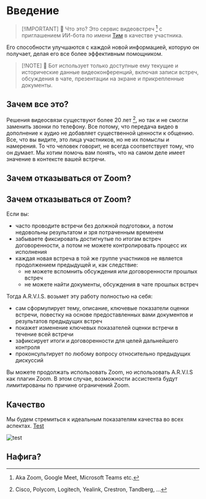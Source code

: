 # Введение <Badge type="danger" text="DRAFT" />

> [!IMPORTANT] 💜 Что это?
> Это сервис видеовстреч [^1] с приглашением ИИ-бота по имени [Тим](https://ru.wikipedia.org/wiki/%D0%A0%D0%BE%D1%82,_%D0%A2%D0%B8%D0%BC) в качестве участника.

Его способности улучшаются с каждой новой информацией, которую он получает, делая его все более эффективным помощником.

> [!NOTE] 💚 Бот использует только доступные ему текущие и исторические данные видеоконференций, включая записи встреч, обсуждения в чате, презентации на экране и прикрепленные документы.

[^1]: Aka Zoom, Google Meet, Microsoft Teams etc.

<!-- > [!TIP] 💙 Хотите просто попробовать?
> Перейдите к [Началу работы](./getting-started). -->

## Зачем все это?

Решения видеосвязи существуют более 20 лет [^2], но так и не смогли заменить звонки по телефону. Все потому, что передача видео в дополнение к аудио не добавляет существенной ценности к общению. Все, что вы видите, это лица участников, но не их помыслы и намерения. То что человек говорит, не всегда соответствует тому, что он думает. Мы хотим помочь вам понять, что на самом деле имеет значение в контексте вашей встречи.

[^2]: Cisco, Polycom, Logitech, Yealink, Crestron, Tandberg, ...

## Зачем отказываться от Zoom?

## Зачем отказываться от Zoom?

Если вы:

- часто проводите встречи без должной подготовки, а потом недовольны результатом и зря потраченным временем
- забываете фиксировать достигнутые по итогам встреч договоренности, а потом не можете контролировать процесс их исполнения
- каждая новая встреча в той же группе участников не является продолжением предыдущей и, как следствие:
  - не можете вспомнить обсуждения или договоренности прошлых встреч
  - не можете найти документы, обсуждения в чате прошлых встреч

Тогда A.R.V.I.S. возьмет эту работу полностью на себя:

- сам сформулирует тему, описание, ключевые показатели оценки встречи, повестку на основе предоставленных вами документов и результатов предыдущих встреч
- покажет изменение ключевых показателей оценки встречи в течение всей встречи
- зафиксирует итоги и договоренности для целей дальнейшего контроля
- проконсультирует по любому вопросу относительно предыдущих дискуссий

Вы можете продолжать использовать Zoom, но использовать A.R.V.I.S как плагин Zoom. В этом случае, возможности ассистента будут лимитированы по причине ограничений Zoom.

## Качество

Мы будем стремиться к идеальным показателям качества во всех аспектах. [Test](https://pagespeed.web.dev/analysis/https-arvis-site-vercel-app/eoxsmcj3rk?form_factor=desktop)

![test](/IntroQuality.webp)

## Нафига?
